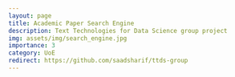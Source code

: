 ```yaml
---
layout: page
title: Academic Paper Search Engine
description: Text Technologies for Data Science group project
img: assets/img/search_engine.jpg
importance: 3
category: UoE
redirect: https://github.com/saadsharif/ttds-group
---
```


